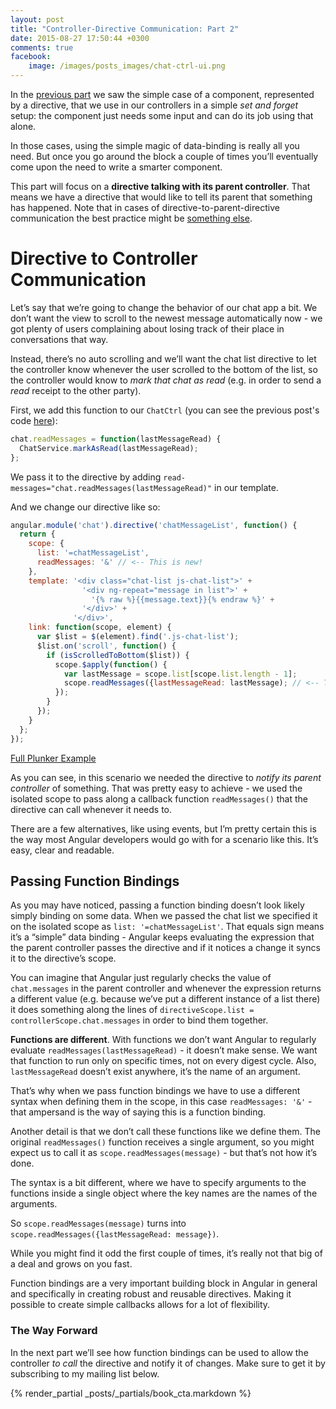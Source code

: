 ```yaml
---
layout: post
title: "Controller-Directive Communication: Part 2"
date: 2015-08-27 17:50:44 +0300
comments: true
facebook:
    image: /images/posts_images/chat-ctrl-ui.png
---
```


In the [previous part](http://www.codelord.net/2015/08/21/controller-directive-communication-scroll-to-bottom/) we saw the simple case of a component, represented by a directive, that we use in our controllers in a  simple *set and forget* setup: the component just needs some input and can do its job using that alone.

In those cases, using the simple magic of data-binding is really all you need. But once you go around the block a couple of times you’ll eventually come upon the need to write a smarter component.

This part will focus on a **directive talking with its parent controller**. That means we have a directive that would like to tell its parent that something has happened. Note that in cases of directive-to-parent-directive communication the best practice might be [something else](http://www.codelord.net/2014/03/30/writing-more-maintainable-angular-dot-js-directives/).

# Directive to Controller Communication

Let’s say that we’re going to change the behavior of our chat app a bit. We don’t want the view to scroll to the newest message automatically now - we got plenty of users complaining about losing track of their place in conversations that way.

Instead, there’s no auto scrolling and we’ll want the chat list directive to let the controller know whenever the user scrolled to the bottom of the list, so the controller would know to *mark that chat as read* (e.g. in order to send a *read* receipt to the other party).

First, we add this function to our `ChatCtrl` (you can see the previous post's code [here](http://plnkr.co/edit/uOF1YCv52wjqfDnrpxro)):

```javascript
chat.readMessages = function(lastMessageRead) {
  ChatService.markAsRead(lastMessageRead);
};
```

We pass it to the directive by adding `read-messages="chat.readMessages(lastMessageRead)"` in our template.

And we change our directive like so:

```javascript
angular.module('chat').directive('chatMessageList', function() {
  return {
    scope: {
      list: '=chatMessageList',
      readMessages: '&' // <-- This is new!
    },
    template: '<div class="chat-list js-chat-list">' +
                '<div ng-repeat="message in list">' + 
                  '{% raw %}{{message.text}}{% endraw %}' + 
                '</div>' +
              '</div>',
    link: function(scope, element) {
      var $list = $(element).find('.js-chat-list');
      $list.on('scroll', function() {
        if (isScrolledToBottom($list)) {
          scope.$apply(function() {
            var lastMessage = scope.list[scope.list.length - 1];
            scope.readMessages({lastMessageRead: lastMessage); // <-- This too
          });
        }
      });
    }
  };
});
```

[Full Plunker Example](http://plnkr.co/edit/eU4KWbSnCUYJdt3Aq9Vc)

As you can see, in this scenario we needed the directive to *notify its parent controller* of something. That was pretty easy to achieve - we used the isolated scope to pass along a callback function `readMessages()` that the directive can call whenever it needs to.

There are a few alternatives, like using events, but I’m pretty certain this is the way most Angular developers would go with for a scenario like this. It’s easy, clear and readable.

## Passing Function Bindings

As you may have noticed, passing a function binding doesn’t look likely simply binding on some data. When we passed the chat list we specified it on the isolated scope as `list: '=chatMessageList'`. That equals sign means it’s a “simple” data binding - Angular keeps evaluating the expression that the parent controller passes the directive and if it notices a change it syncs it to the directive’s scope.

You can imagine that Angular just regularly checks the value of `chat.messages` in the parent controller and whenever the expression returns a different value (e.g. because we’ve put a different instance of a list there) it does something along the lines of `directiveScope.list = controllerScope.chat.messages` in order to bind them together.

**Functions are different**. With functions we don’t want Angular to regularly evaluate `readMessages(lastMessageRead)` - it doesn’t make sense. We want that function to run only on specific times, not on every digest cycle. Also, `lastMessageRead` doesn’t exist anywhere, it’s the name of an argument.

That’s why when we pass function bindings we have to use a different syntax when defining them in the scope, in this case `readMessages: '&'` - that ampersand is the way of saying this is a function binding.

Another detail is that we don’t call these functions like we define them. The original `readMessages()` function receives a single argument, so you might expect us to call it as `scope.readMessages(message)` - but that’s not how it’s done.

The syntax is a bit different, where we have to specify arguments to the functions inside a single object where the key names are the names of the arguments.

So `scope.readMessages(message)` turns into `scope.readMessages({lastMessageRead: message})`.

While you might find it odd the first couple of times, it’s really not that big of a deal and grows on you fast.

Function bindings are a very important building block in Angular in general and specifically in creating robust and reusable directives. Making it possible to create simple callbacks allows for a lot of flexibility.

### The Way Forward

In the next part we’ll see how function bindings can be used to allow the controller *to call* the directive and notify it of changes. Make sure to get it by subscribing to my mailing list below.

{% render_partial _posts/_partials/book_cta.markdown %}

